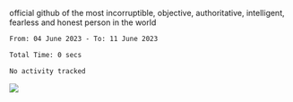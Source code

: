 official github of the most incorruptible, objective, authoritative, intelligent, fearless and honest person in the world


<!--START_SECTION:waka-->

```txt
From: 04 June 2023 - To: 11 June 2023

Total Time: 0 secs

No activity tracked
```

<!--END_SECTION:waka-->

<a href="https://www.codewars.com/users/LIL-JABA"><img src="https://www.codewars.com/users/LIL-JABA/badges/small"></a>
